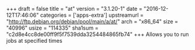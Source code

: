 +++
draft = false
title = "at"
version = "3.1.20-1"
date = "2016-12-12T17:46:06"
categories = ['apps-extra']
upstreamurl = "http://ftp.debian.org/debian/pool/main/a/at/"
arch = "x86_64"
size = "40996"
usize = "114335"
sha1sum = "c2d8e4cc8de00ff9f5f7539dda3254484865fb74"
+++
Allows you to run jobs at specified times